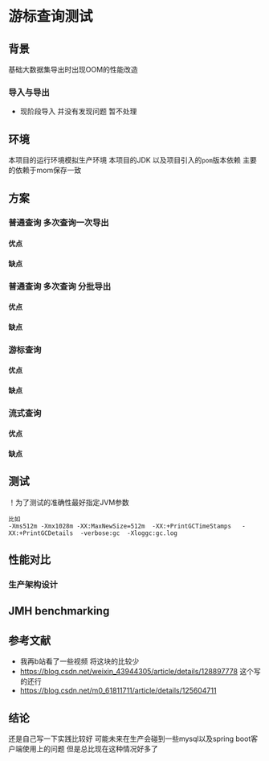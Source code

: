 # 游标查询测试

## 背景

基础大数据集导出时出现OOM的性能改造

### 导入与导出

- 现阶段导入 并没有发现问题 暂不处理

## 环境

本项目的运行环境模拟生产环境
本项目的JDK 以及项目引入的`pom`版本依赖 主要的依赖于mom保存一致

## 方案

### 普通查询 多次查询一次导出

#### 优点

#### 缺点

### 普通查询 多次查询 分批导出

#### 优点

#### 缺点

### 游标查询

#### 优点

#### 缺点

### 流式查询

#### 优点

#### 缺点

## 测试
 ！为了测试的准确性最好指定JVM参数
```
比如
-Xms512m -Xmx1028m -XX:MaxNewSize=512m  -XX:+PrintGCTimeStamps   -XX:+PrintGCDetails  -verbose:gc  -Xloggc:gc.log  
```

## 性能对比

### 生产架构设计

## JMH benchmarking

## 参考文献

- 我再b站看了一些视频 将这块的比较少
- https://blog.csdn.net/weixin_43944305/article/details/128897778 这个写的还行
- https://blog.csdn.net/m0_61811711/article/details/125604711

## 结论

还是自己写一下实践比较好 可能未来在生产会碰到一些mysql以及spring boot客户端使用上的问题 但是总比现在这种情况好多了

```azure

```